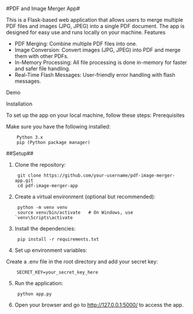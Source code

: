 #PDF and Image Merger App#

This is a Flask-based web application that allows users to merge multiple PDF files and images (JPG, JPEG) into a single PDF document. The app is designed for easy use and runs locally on your machine.
Features

- PDF Merging: Combine multiple PDF files into one.
- Image Conversion: Convert images (JPG, JPEG) into PDF and merge them with other PDFs.
- In-Memory Processing: All file processing is done in-memory for faster and safer file handling.
- Real-Time Flash Messages: User-friendly error handling with flash messages.

Demo

Installation

To set up the app on your local machine, follow these steps:
Prerequisites

Make sure you have the following installed:

        Python 3.x
        pip (Python package manager)
    
##Setup##

1. Clone the repository:
   
        git clone https://github.com/your-username/pdf-image-merger-app.git
        cd pdf-image-merger-app

3. Create a virtual environment (optional but recommended):

        python -m venv venv
        source venv/bin/activate   # On Windows, use `venv\Scripts\activate

3. Install the dependencies:

        pip install -r requirements.txt

4. Set up environment variables:

Create a .env file in the root directory and add your secret key:
        
        SECRET_KEY=your_secret_key_here

5. Run the application:

        python app.py

6. Open your browser and go to http://127.0.0.1:5000/ to access the app.


